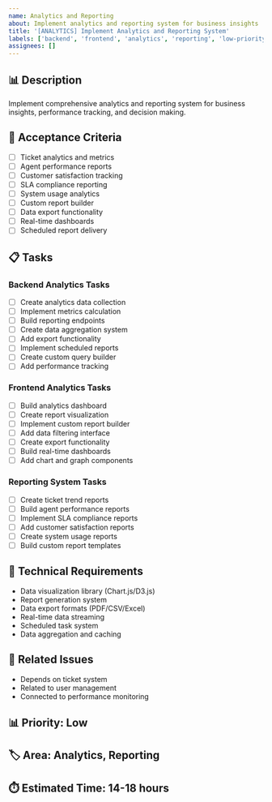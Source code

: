 ```yaml
---
name: Analytics and Reporting
about: Implement analytics and reporting system for business insights
title: '[ANALYTICS] Implement Analytics and Reporting System'
labels: ['backend', 'frontend', 'analytics', 'reporting', 'low-priority']
assignees: []
---
```


## 📊 Description
Implement comprehensive analytics and reporting system for business insights, performance tracking, and decision making.

## 🎯 Acceptance Criteria
- [ ] Ticket analytics and metrics
- [ ] Agent performance reports
- [ ] Customer satisfaction tracking
- [ ] SLA compliance reporting
- [ ] System usage analytics
- [ ] Custom report builder
- [ ] Data export functionality
- [ ] Real-time dashboards
- [ ] Scheduled report delivery

## 📋 Tasks

### Backend Analytics Tasks
- [ ] Create analytics data collection
- [ ] Implement metrics calculation
- [ ] Build reporting endpoints
- [ ] Create data aggregation system
- [ ] Add export functionality
- [ ] Implement scheduled reports
- [ ] Create custom query builder
- [ ] Add performance tracking

### Frontend Analytics Tasks
- [ ] Build analytics dashboard
- [ ] Create report visualization
- [ ] Implement custom report builder
- [ ] Add data filtering interface
- [ ] Create export functionality
- [ ] Build real-time dashboards
- [ ] Add chart and graph components

### Reporting System Tasks
- [ ] Create ticket trend reports
- [ ] Build agent performance reports
- [ ] Implement SLA compliance reports
- [ ] Add customer satisfaction reports
- [ ] Create system usage reports
- [ ] Build custom report templates

## 🔧 Technical Requirements
- Data visualization library (Chart.js/D3.js)
- Report generation system
- Data export formats (PDF/CSV/Excel)
- Real-time data streaming
- Scheduled task system
- Data aggregation and caching

## 🔗 Related Issues
- Depends on ticket system
- Related to user management
- Connected to performance monitoring

## 📊 Priority: Low
## 🏷️ Area: Analytics, Reporting
## ⏱️ Estimated Time: 14-18 hours
